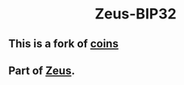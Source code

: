 # <p align="center">Zeus-BIP32</p>

## This is a fork of [coins](https://github.com/summa-tx/coins)

## Part of [Zeus](https://github.com/greekfetacheese/zeus).